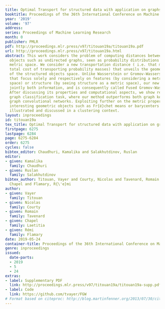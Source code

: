 ```yaml
---
title: Optimal Transport for structured data with application on graphs
booktitle: Proceedings of the 36th International Conference on Machine Learning
year: '2019'
volume: '97'
address: 
series: Proceedings of Machine Learning Research
month: 0
publisher: PMLR
pdf: http://proceedings.mlr.press/v97/titouan19a/titouan19a.pdf
url: http://proceedings.mlr.press/v97/titouan19a.html
abstract: This work considers the problem of computing distances between structured
  objects such as undirected graphs, seen as probability distributions in a specific
  metric space. We consider a new transportation distance ( i.e. that minimizes a
  total cost of transporting probability masses) that unveils the geometric nature
  of the structured objects space. Unlike Wasserstein or Gromov-Wasserstein metrics
  that focus solely and respectively on features (by considering a metric in the feature
  space) or structure (by seeing structure as a metric space), our new distance exploits
  jointly both information, and is consequently called Fused Gromov-Wasserstein (FGW).
  After discussing its properties and computational aspects, we show results on a
  graph classification task, where our method outperforms both graph kernels and deep
  graph convolutional networks. Exploiting further on the metric properties of FGW,
  interesting geometric objects such as Fr{é}chet means or barycenters of graphs are
  illustrated and discussed in a clustering context.
layout: inproceedings
id: titouan19a
tex_title: Optimal Transport for structured data with application on graphs
firstpage: 6275
lastpage: 6284
page: 6275-6284
order: 6275
cycles: false
bibtex_editor: Chaudhuri, Kamalika and Salakhutdinov, Ruslan
editor:
- given: Kamalika
  family: Chaudhuri
- given: Ruslan
  family: Salakhutdinov
bibtex_author: Titouan, Vayer and Courty, Nicolas and Tavenard, Romain and Laetitia,
  Chapel and Flamary, R{\'e}mi
author:
- given: Vayer
  family: Titouan
- given: Nicolas
  family: Courty
- given: Romain
  family: Tavenard
- given: Chapel
  family: Laetitia
- given: Rémi
  family: Flamary
date: 2019-05-24
container-title: Proceedings of the 36th International Conference on Machine Learning
genre: inproceedings
issued:
  date-parts:
  - 2019
  - 5
  - 24
extras:
- label: Supplementary PDF
  link: http://proceedings.mlr.press/v97/titouan19a/titouan19a-supp.pdf
- label: Code
  link: https://github.com/tvayer/FGW
# Format based on citeproc: http://blog.martinfenner.org/2013/07/30/citeproc-yaml-for-bibliographies/
---
```

